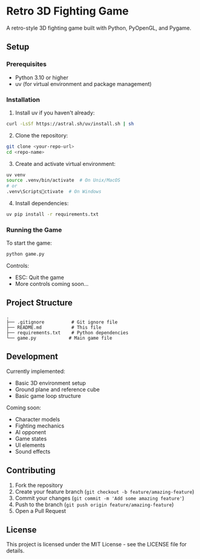 # Retro 3D Fighting Game

A retro-style 3D fighting game built with Python, PyOpenGL, and Pygame.

## Setup

### Prerequisites
- Python 3.10 or higher
- uv (for virtual environment and package management)

### Installation

1. Install uv if you haven't already:
```bash
curl -LsSf https://astral.sh/uv/install.sh | sh
```

2. Clone the repository:
```bash
git clone <your-repo-url>
cd <repo-name>
```

3. Create and activate virtual environment:
```bash
uv venv
source .venv/bin/activate  # On Unix/MacOS
# or
.venv\Scriptsctivate  # On Windows
```

4. Install dependencies:
```bash
uv pip install -r requirements.txt
```

### Running the Game

To start the game:
```bash
python game.py
```

Controls:
- ESC: Quit the game
- More controls coming soon...

## Project Structure

```
.
├── .gitignore          # Git ignore file
├── README.md           # This file
├── requirements.txt    # Python dependencies
└── game.py            # Main game file
```

## Development

Currently implemented:
- Basic 3D environment setup
- Ground plane and reference cube
- Basic game loop structure

Coming soon:
- Character models
- Fighting mechanics
- AI opponent
- Game states
- UI elements
- Sound effects

## Contributing

1. Fork the repository
2. Create your feature branch (`git checkout -b feature/amazing-feature`)
3. Commit your changes (`git commit -m 'Add some amazing feature'`)
4. Push to the branch (`git push origin feature/amazing-feature`)
5. Open a Pull Request

## License

This project is licensed under the MIT License - see the LICENSE file for details.
